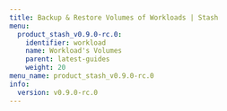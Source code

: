 ```yaml
---
title: Backup & Restore Volumes of Workloads | Stash
menu:
  product_stash_v0.9.0-rc.0:
    identifier: workload
    name: Workload's Volumes
    parent: latest-guides
    weight: 20
menu_name: product_stash_v0.9.0-rc.0
info:
  version: v0.9.0-rc.0
---
```


